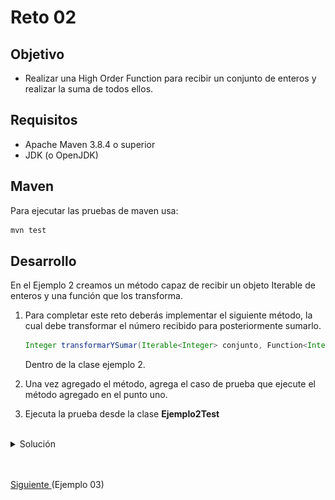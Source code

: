 # Reto 02

## Objetivo

- Realizar una High Order Function para recibir un conjunto de enteros y realizar la suma de todos ellos.

## Requisitos

- Apache Maven 3.8.4 o superior
- JDK (o OpenJDK)

## Maven

Para ejecutar las pruebas de maven usa:
```bash
mvn test
```

## Desarrollo

En el Ejemplo 2 creamos un método capaz de recibir un objeto Iterable de enteros y una función que los transforma. 

1. Para completar este reto deberás implementar el siguiente método, la cual debe transformar el número recibido para posteriormente sumarlo.

    ```java
    Integer transformarYSumar(Iterable<Integer> conjunto, Function<Integer, Integer> funcion);
    ```

    Dentro de la clase ejemplo 2.

2. Una vez agregado el método, agrega el caso de prueba que ejecute el método agregado en el punto uno.

3. Ejecuta la prueba desde la clase **Ejemplo2Test**


<br/>

<details>
  <summary>Solución</summary>

 1. Agrega un caso de prueba con el valor esperado:
 
    ```java
    @Test
    @DisplayName("Transforma y suma")
    void reto(){
        Ejemplo2 ejemplo2 = new Ejemplo2();

        Integer real = ejemplo2.transformarYSumar(CONJUNTO, s -> 1);

        assertThat(real).isEqualTo(CONJUNTO.size());
    }
    ```

    ![Nuevo caso](img/figura01.png)

 2. Abre la clase Ejemplo2 y agrega el siguiente código:

    ```java
    Integer transformarYSumar(Iterable<Integer> conjunto, Function<Integer, Integer> funcion){
        Integer acumulador = 0;

        for(Integer value: conjunto){
            acumulador += funcion.apply(value);
        }

        return acumulador;
    }
    ```
 
    ![Nueva función](img/figura02.png)  
      
 3. Vuelve a ejecutar la prueba.

    <p>
    Los dos métodos que implementamos son semejantes a los operadores `map` y reduce de `Streams`. La diferencia es que aquellos no reciben un iterable, sino que Stream itera la función internamente.
    </p>


    ![Test](img/figura03.png)  

</details>


<br/>
<br/>

[Siguiente ](../Ejemplo-03/Readme.md)(Ejemplo 03)